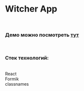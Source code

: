 # Witcher App

<br/>

### Демо можно посмотреть [тут](https://tanovik.github.io/witcher/)

<br/>



### Стек технологий:

<br/>
React
<br/>
Formik
<br/>
classnames
<br/>